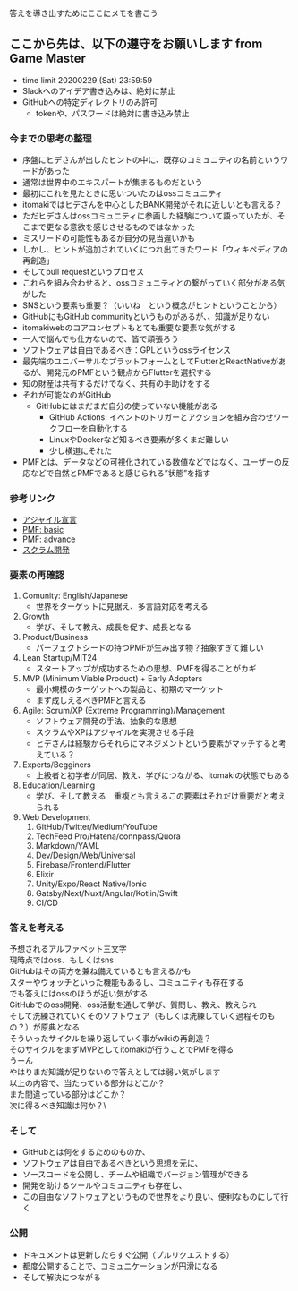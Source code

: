 答えを導き出すためにここにメモを書こう

 ## ここから先は、以下の遵守をお願いします from Game Master
- time limit 20200229 (Sat) 23:59:59
- Slackへのアイデア書き込みは、絶対に禁止
- GitHubへの特定ディレクトリのみ許可
    - tokenや、パスワードは絶対に書き込み禁止
    
 ### 今までの思考の整理

 - 序盤にヒデさんが出したヒントの中に、既存のコミュニティの名前というワードがあった
 - 通常は世界中のエキスパートが集まるものだという
 - 最初にこれを見たときに思いついたのはossコミュニティ
 - itomakiではヒデさんを中心としたBANK開発がそれに近しいとも言える？
 - ただヒデさんはossコミュニティに参画した経験について語っていたが、そこまで更なる意欲を感じさせるものではなかった
 - ミスリードの可能性もあるが自分の見当違いかも
 - しかし、ヒントが追加されていくにつれ出てきたワード「ウィキペディアの再創造」
 - そしてpull requestというプロセス
 - これらを組み合わせると、ossコミュニティとの繋がっていく部分がある気がした
 - SNSという要素も重要？（いいね　という概念がヒントということから）
 - GitHubにもGitHub communityというものがあるが、、知識が足りない
 - itomakiwebのコアコンセプトもとても重要な要素な気がする
 - 一人で悩んでも仕方ないので、皆で頑張ろう
 - ソフトウェアは自由であるべき：GPLというossライセンス
 - 最先端のユニバーサルなプラットフォームとしてFlutterとReactNativeがあるが、開発元のPMFという観点からFlutterを選択する
 - 知の財産は共有するだけでなく、共有の手助けをする
 - それが可能なのがGitHub
    - GitHubにはまだまだ自分の使っていない機能がある
       - GitHub Actions: イベントのトリガーとアクションを組み合わせワークフローを自動化する
       - LinuxやDockerなど知るべき要素が多くまだ難しい
       - 少し横道にそれた
 - PMFとは、データなどの可視化されている数値などではなく、ユーザーの反応などで自然とPMFであると感じられる”状態”を指す

 ### 参考リンク

 - [アジャイル宣言](https://agilemanifesto.org/iso/ja/manifesto.html)
 - [PMF: basic](https://note.com/kenichiro_hara/n/nde3bf0c242b1)
 - [PMF: advance](https://note.com/kenichiro_hara/n/nec3b6d791039)
 - [スクラム開発](https://www.pastoraldog.com/THESCRUMPRIMER_ja.pdf)
 
 ### 要素の再確認
 
 1. Comunity: English/Japanese
    - 世界をターゲットに見据え、多言語対応を考える
 1. Growth
    - 学び、そして教え、成長を促す、成長となる
 1. Product/Business
    - パーフェクトシードの持つPMFが生み出す物？抽象すぎて難しい
 1. Lean Startup/MIT24
    - スタートアップが成功するための思想、PMFを得ることがカギ
 1. MVP (Minimum Viable Product) + Early Adopters
    - 最小規模のターゲットへの製品と、初期のマーケット
    - まず成しえるべきPMFと言える
 1. Agile: Scrum/XP (Extreme Programming)/Management
    - ソフトウェア開発の手法、抽象的な思想
    - スクラムやXPはアジャイルを実現させる手段
    - ヒデさんは経験からそれらにマネジメントという要素がマッチすると考えている？
 1. Experts/Begginers
    - 上級者と初学者が同居、教え、学びにつながる、itomakiの状態でもある
 1. Education/Learning
    - 学び、そして教える　重複とも言えるこの要素はそれだけ重要だと考えられる
 1. Web Development
    1. GitHub/Twitter/Medium/YouTube
    1. TechFeed Pro/Hatena/connpass/Quora
    1. Markdown/YAML
    1. Dev/Design/Web/Universal
    1. Firebase/Frontend/Flutter
    1. Elixir
    1. Unity/Expo/React Native/Ionic
    1. Gatsby/Next/Nuxt/Angular/Kotlin/Swift
    1. CI/CD
 
 ### 答えを考える
 
 予想されるアルファベット三文字\
 現時点ではoss、もしくはsns\
 GitHubはその両方を兼ね備えているとも言えるかも\
 スターやウォッチといった機能もあるし、コミュニティも存在する\
 でも答えにはossのほうが近い気がする\
 GitHubでのoss開発、oss活動を通して学び、質問し、教え、教えられ\
 そして洗練されていくそのソフトウェア（もしくは洗練していく過程そのもの？）が原典となる\
 そういったサイクルを繰り返していく事がwikiの再創造？\
 そのサイクルをまずMVPとしてitomakiが行うことでPMFを得る\
 うーん\
 やはりまだ知識が足りないので答えとしては弱い気がします\
 以上の内容で、当たっている部分はどこか？\
 また間違っている部分はどこか？\
 次に得るべき知識は何か？\

 ### そして
 
 - GitHubとは何をするためのものか、
 - ソフトウェアは自由であるべきという思想を元に、
 - ソースコードを公開し、チームや組織でバージョン管理ができる
 - 開発を助けるツールやコミュニティも存在し、
 - この自由なソフトウェアというもので世界をより良い、便利なものにして行く

 ### 公開
 - ドキュメントは更新したらすぐ公開（プルリクエストする）
 - 都度公開することで、コミュニケーションが円滑になる
 - そして解決につながる
